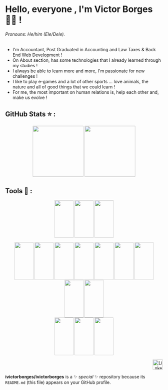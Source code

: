# Hello, everyone , I'm Victor Borges 👨‍💻 ! 
###### Pronouns: He/him (Ele/Dele).
- I'm Accountant, Post Graduated in Accounting and Law Taxes & Back End Web Development !
- On About section, has some technologies that I already learned through my studies !
- I always be able to learn more and more, I'm passionate for new challenges !
- I like to play e-games and a lot of other sports ... love animals, the nature and all of good things that we could learn !
- For me, the most important on human relations is, help each other and, make us evolve !


## GitHub Stats ⭐ :

<div align="center" style="display: block">
  <img height="162cm"
       src="https://github-readme-stats.vercel.app/api/top-langs/?username=ivictorborges&layout=compact&theme=prussian"/>
  <img height="162cm"
       src="https://github-readme-stats.vercel.app/api?username=ivictorborges&show_icons=true&theme=prussian"/>
</div>

## Tools 🧰 :

<div align="center" style="display: inline_block">
  
  <div>
    <img align="center" height="120" width="60"
      src="https://cdn.jsdelivr.net/gh/devicons/devicon/icons/javascript/javascript-original.svg" />
    <img align="center" height="120" width="60"
      src="https://cdn.jsdelivr.net/gh/devicons/devicon/icons/typescript/typescript-original.svg" />   
    <img align="center" height="120" width="60"
      src="https://cdn.jsdelivr.net/gh/devicons/devicon/icons/python/python-original.svg" />    
  </div>
  
  <img align="center" height="120" width="60" 
    src="https://cdn.jsdelivr.net/gh/devicons/devicon/icons/docker/docker-plain.svg" />
  <img align="center" height="120" width="60"
    src="https://cdn.jsdelivr.net/gh/devicons/devicon/icons/nodejs/nodejs-original.svg" />
  <img align="center" height="120" width="60"
    src="https://cdn.jsdelivr.net/gh/devicons/devicon/icons/css3/css3-original.svg" />
  <img align="center" height="120" width="60"
    src="https://cdn.jsdelivr.net/gh/devicons/devicon/icons/html5/html5-original.svg" />
  <img align="center" height="120" width="60"
    src="https://cdn.jsdelivr.net/gh/devicons/devicon/icons/react/react-original.svg" />
  <img align="center" height="120" width="60" 
    src="https://cdn.jsdelivr.net/gh/devicons/devicon/icons/redux/redux-original.svg" />
  <img align="center" height="120" width="60" 
    src="https://cdn.jsdelivr.net/gh/devicons/devicon/icons/express/express-original.svg" />       
  <img align="center" height="120" width="60" 
    src="https://cdn.jsdelivr.net/gh/devicons/devicon/icons/mysql/mysql-original.svg" />
  <img align="center" height="120" width="60" 
    src="https://cdn.jsdelivr.net/gh/devicons/devicon/icons/mongodb/mongodb-original.svg" />   
  <img align="center" height="120" width="60" 
    src="https://cdn.jsdelivr.net/gh/devicons/devicon/icons/jest/jest-plain.svg" />
  <img align="center" height="120" width="60"
    src="https://cdn.jsdelivr.net/gh/devicons/devicon/icons/mocha/mocha-plain.svg" />
  <img align="center" height="120" width="60"
    src="https://cdn.jsdelivr.net/gh/devicons/devicon/icons/pytest/pytest-original.svg" />
          
</div>

<div align="right">
    <a href="https://linkedin.com/in/victor-borges-beasolucoes" target="_blank"><img src="https://raw.githubusercontent.com/danielcranney/readme-generator/main/public/icons/socials/linkedin.svg" width="32" height="32" alt="Linkedin"></a>
</div>





**ivictorborges/ivictorborges** is a ✨ _special_ ✨ repository because its `README.md` (this file) appears on your GitHub profile.
